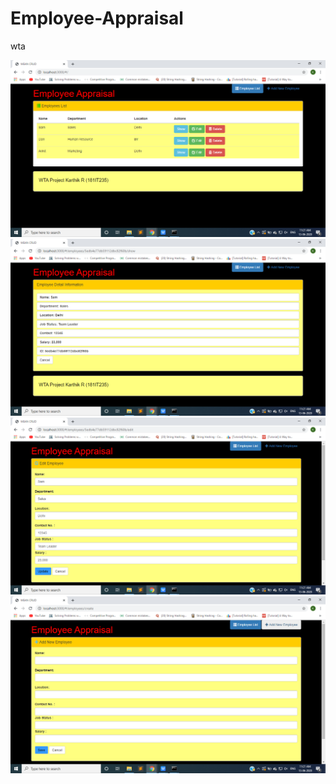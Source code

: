 # Employee-Appraisal
wta

![](images/Screenshot%20(20).png)
![](images/Screenshot%20(21).png)
![](images/Screenshot%20(22).png)
![](images/Screenshot%20(23).png)
